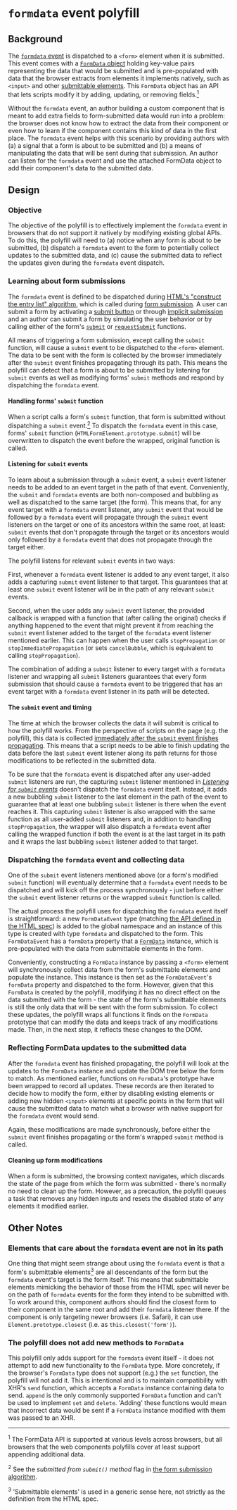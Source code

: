 # `formdata` event polyfill

## Background

The [`formdata` event][formdata-event] is dispatched to a `<form>` element when
it is submitted. This event comes with a [`FormData` object][formdata-object]
holding key-value pairs representing the data that would be submitted and is
pre-populated with data that the browser extracts from elements it implements
natively, such as `<input>` and other [submittable
elements][submittable-elements]. This `FormData` object has an API that lets
scripts modify it by adding, updating, or removing
fields.[<sup>1</sup>](#footnote-1)

Without the `formdata` event, an author building a custom component that is
meant to add extra fields to form-submitted data would run into a problem: the
browser does not know how to extract the data from their component or even how
to learn if the component contains this kind of data in the first place. The
`formdata` event helps with this scenario by providing authors with (a) a signal
that a form is about to be submitted and (b) a means of manipulating the data
that will be sent during that submission. An author can listen for the
`formdata` event and use the attached FormData object to add their component's
data to the submitted data.

## Design

### Objective

The objective of the polyfill is to effectively implement the `formdata` event
in browsers that do not support it natively by modifying existing global APIs.
To do this, the polyfill will need to (a) notice when any form is about to be
submitted, (b) dispatch a `formdata` event to the form to potentially collect
updates to the submitted data, and (c) cause the submitted data to reflect the
updates given during the `formdata` event dispatch.

### Learning about form submissions

The `formdata` event is defined to be dispatched during [HTML's "construct the
entry list" algorithm][construct-the-entry-list], which is called during [form
submission][concept-form-submit]. A user can submit a form by activating a
[submit button][submit-button] or through [implicit
submission][implicit-submission] and an author can submit a form by simulating
the user behavior or by calling either of the form's [`submit`][dom-form-submit]
or [`requestSubmit`][dom-form-requestsubmit] functions.

All means of triggering a form submission, except calling the `submit` function,
will cause a `submit` event to be dispatched to the `<form>` element. The data
to be sent with the form is collected by the browser immediately after the
`submit` event finishes propagating through its path. This means the polyfill
can detect that a form is about to be submitted by listening for `submit` events
as well as modifying forms' `submit` methods and respond by dispatching the
`formdata` event.

#### Handling forms' `submit` function

When a script calls a form's `submit` function, that form is submitted without
dispatching a `submit` event.[<sup>2</sup>](#footnote-2) To dispatch the
`formdata` event in this case, forms' `submit` function
(`HTMLFormElement.prototype.submit`) will be overwritten to dispatch the event
before the wrapped, original function is called.

#### Listening for `submit` events

To learn about a submission through a `submit` event, a `submit` event listener
needs to be added to an event target in the path of that event. Conveniently,
the `submit` and `formdata` events are both non-composed and bubbling as well as
dispatched to the same target (the form). This means that, for any event target
with a `formdata` event listener, any `submit` event that would be followed by a
`formdata` event will propagate through the `submit` event listeners on the
target or one of its ancestors within the same root, at least: `submit` events
that don't propagate through the target or its ancestors would only followed by
a `formdata` event that does not propagate through the target either.

The polyfill listens for relevant `submit` events in two ways:

First, whenever a `formdata` event listener is added to any event target, it
also adds a capturing `submit` event listener to that target. This guarantees
that at least one `submit` event listener will be in the path of any relevant
`submit` events.

Second, when the user adds any `submit` event listener, the provided callback is
wrapped with a function that (after calling the original) checks if anything
happened to the event that might prevent it from reaching the `submit` event
listener added to the target of the `formdata` event listener mentioned earlier.
This can happen when the user calls `stopPropagation` or
`stopImmediatePropagation` (or sets `cancelBubble`, which is equivalent to
calling `stopPropagation`).

The combination of adding a `submit` listener to every target with a `formdata`
listener and wrapping all `submit` listeners guarantees that every form
submission that should cause a `formdata` event to be triggered that has an
event target with a `formdata` event listener in its path will be detected.

#### The `submit` event and timing

The time at which the browser collects the data it will submit is critical to
how the polyfill works. From the perspective of scripts on the page (e.g. the
polyfill), this data is collected [immediately after the `submit` event finishes
propagating][concept-form-submit]. This means that a script needs to be able to
finish updating the data before the last `submit` event listener along its path
returns for those modifications to be reflected in the submitted data.

To be sure that the `formdata` event is dispatched after any user-added `submit`
listeners are run, the capturing `submit` listener mentioned in [_Listening for
`submit` events_](#listening-for-submit-events) doesn't dispatch the `formdata`
event itself. Instead, it adds a new bubbling `submit` listener to the last
element in the path of the event to guarantee that at least one bubbling
`submit` listener is there when the event reaches it. This capturing `submit`
listener is also wrapped with the same function as all user-added `submit`
listeners and, in addition to handling `stopPropagation`, the wrapper will also
dispatch a `formdata` event after calling the wrapped function if both the event
is at the last target in its path and it wraps the last bubbling `submit`
listener added to that target.

### Dispatching the `formdata` event and collecting data

One of the `submit` event listeners mentioned above (or a form's modified
`submit` function) will eventually determine that a `formdata` event needs to be
dispatched and will kick off the process synchronously - just before either the
`submit` event listener returns or the wrapped `submit` function is called.

The actual process the polyfill uses for dispatching the `formdata` event itself
is straightforward: a new `FormDataEvent` type (matching [the API defined in the
HTML spec][formdataevent-interface]) is added to the global namespace and an
instance of this type is created with type `formdata` and dispatched to the
form. This `FormDataEvent` has a `formData` property that a
[`FormData`][formdata-interface] instance, which is pre-populated with the data
from submittable elements in the form.

Conveniently, constructing a `FormData` instance by passing a `<form>` element
will synchronously collect data from the form's submittable elements and
populate the instance. This instance is then set as the `FormDataEvent`'s
`formData` property and dispatched to the form. However, given that this
`FormData` is created by the polyfill, modifying it has no direct effect on the
data submitted with the form - the state of the form's submittable elements is
still the only data that will be sent with the form submission. To collect these
updates, the polyfill wraps all functions it finds on the `FormData` prototype
that can modify the data and keeps track of any modifications made. Then, in the
next step, it reflects these changes to the DOM.

### Reflecting FormData updates to the submitted data

After the `formdata` event has finished propagating, the polyfill will look at
the updates to the `FormData` instance and update the DOM tree below the form to
match. As mentioned earlier, functions on `FormData`'s prototype have been
wrapped to record all updates. These records are then iterated to decide how to
modify the form, either by disabling existing elements or adding new hidden
`<input>` elements at specific points in the form that will cause the submitted
data to match what a browser with native support for the `formdata` event would
send.

Again, these modifications are made synchronously, before either the `submit`
event finishes propagating or the form's wrapped `submit` method is called.

#### Cleaning up form modifications

When a form is submitted, the browsing context navigates, which discards the
state of the page from which the form was submitted - there's normally no need
to clean up the form. However, as a precaution, the polyfill queues a task that
removes any hidden inputs and resets the disabled state of any elements it
modified earlier.

## Other Notes

### Elements that care about the `formdata` event are not in its path

One thing that might seem strange about using the `formdata` event is that a
form's submittable elements[<sup>3</sup>](#footnote-3) are all descendants of
the form but the `formdata` event's target is the form itself. This means that
submittable elements mimicking the behavior of those from the HTML spec will
never be on the path of `formdata` events for the form they intend to be
submitted with. To work around this, component authors should find the closest
form to their component in the same root and add their `formdata` listener
there. If the component is only targeting newer browsers (i.e. Safari), it can
use `Element.prototype.closest` (i.e. as `this.closest('form')`).

### The polyfill does not add new methods to `FormData`

This polyfill only adds support for the `formdata` event itself - it does not
attempt to add new functionality to the `FormData` type. More concretely, if the
browser's `FormData` type does not support (e.g.) the `set` function, the
polyfill will not add it. This is intentional and is to maintain compatibility
with XHR's `send` function, which accepts a `FormData` instance containing data
to send. `append` is the only commonly supported `FormData` function and can't
be used to implement `set` and `delete`. 'Adding' these functions would mean
that incorrect data would be sent if a `FormData` instance modified with them
was passed to an XHR.

---

<sup id="footnote-1">1</sup> The FormData API is supported at various levels
across browsers, but all browsers that the web components polyfills cover at
least support appending additional data.

<sup id="footnote-2">2</sup> See the _submitted from `submit()` method_ flag in
[the form submission algorithm][concept-form-submit].

<sup id="footnote-3">3</sup> 'Submittable elements' is used in a generic sense
here, not strictly as the definition from the HTML spec.

[concept-form-submit]: https://html.spec.whatwg.org/multipage/form-control-infrastructure.html#concept-form-submit
[construct-the-entry-list]: https://html.spec.whatwg.org/multipage/form-control-infrastructure.html#constructing-the-form-data-set
[dom-form-requestsubmit]: https://html.spec.whatwg.org/multipage/forms.html#dom-form-requestsubmit
[dom-form-submit]: https://html.spec.whatwg.org/multipage/forms.html#dom-form-submit
[formdata-event]: https://html.spec.whatwg.org/multipage/indices.html#event-formdata
[formdata-interface]: https://xhr.spec.whatwg.org/#interface-formdata
[formdata-object]: https://xhr.spec.whatwg.org/#interface-formdata
[formdataevent-interface]: https://html.spec.whatwg.org/multipage/form-control-infrastructure.html#the-formdataevent-interface
[implicit-submission]: https://html.spec.whatwg.org/multipage/form-control-infrastructure.html#implicit-submission
[submit-button]: https://html.spec.whatwg.org/multipage/forms.html#concept-submit-button
[submittable-elements]: https://html.spec.whatwg.org/multipage/forms.html#category-submit
